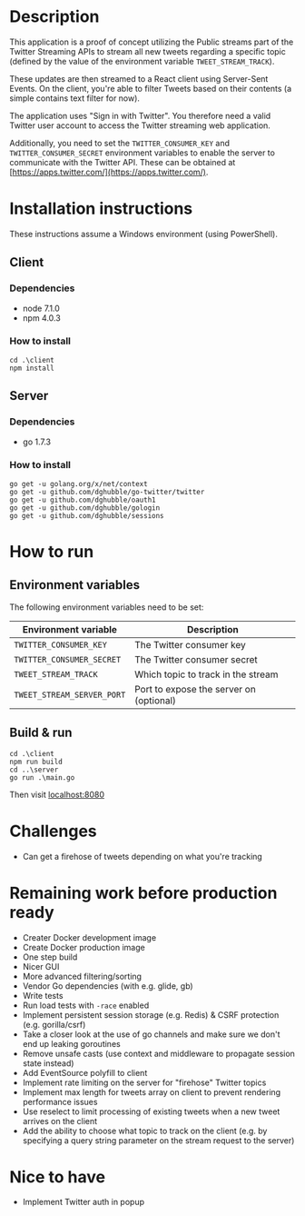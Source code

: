 # Description

This application is a proof of concept utilizing the Public streams part of the Twitter Streaming APIs to stream all new tweets regarding a specific topic (defined by the value of the environment variable `TWEET_STREAM_TRACK`).

These updates are then streamed to a React client using Server-Sent Events. On the client, you're able to filter Tweets based on their contents (a simple contains text filter for now).

The application uses "Sign in with Twitter". You therefore need a valid Twitter user account to access the Twitter streaming web application.

Additionally, you need to set the `TWITTER_CONSUMER_KEY` and `TWITTER_CONSUMER_SECRET` environment variables to enable the server to communicate with the Twitter API. These can be obtained at [https://apps.twitter.com/](https://apps.twitter.com/).

# Installation instructions

These instructions assume a Windows environment (using PowerShell).

## Client

### Dependencies

- node 7.1.0
- npm 4.0.3

### How to install

```
cd .\client
npm install
```

## Server

### Dependencies

- go 1.7.3

### How to install

```
go get -u golang.org/x/net/context
go get -u github.com/dghubble/go-twitter/twitter
go get -u github.com/dghubble/oauth1
go get -u github.com/dghubble/gologin
go get -u github.com/dghubble/sessions
```

# How to run

## Environment variables

The following environment variables need to be set:

<table>
  <thead>
    <tr>
      <th>Environment variable</th>
      <th>Description</th>
    </tr>
  </thead>
  <tbody>
    <tr>
      <td><code>TWITTER_CONSUMER_KEY</code></td>
      <td>The Twitter consumer key</td>
    </tr>
    <tr>
      <td><code>TWITTER_CONSUMER_SECRET</code></td>
      <td>The Twitter consumer secret</td>
    </tr>
    <tr>
      <td><code>TWEET_STREAM_TRACK</code></td>
      <td>Which topic to track in the stream</td>
    </tr>
    <tr>
      <td><code>TWEET_STREAM_SERVER_PORT</code></td>
      <td>Port to expose the server on (optional)</td>
    </tr>
  </tbody>
</table>

## Build & run

```
cd .\client 
npm run build
cd ..\server
go run .\main.go
```

Then visit [localhost:8080](localhost:8080)

# Challenges

- Can get a firehose of tweets depending on what you're tracking

# Remaining work before production ready

- Creater Docker development image
- Create Docker production image
- One step build
- Nicer GUI
- More advanced filtering/sorting
- Vendor Go dependencies (with e.g. glide, gb)
- Write tests
- Run load tests with `-race` enabled
- Implement persistent session storage (e.g. Redis) & CSRF protection (e.g. gorilla/csrf)
- Take a closer look at the use of go channels and make sure we don't end up leaking goroutines
- Remove unsafe casts (use context and middleware to propagate session state instead)
- Add EventSource polyfill to client
- Implement rate limiting on the server for "firehose" Twitter topics
- Implement max length for tweets array on client to prevent rendering performance issues
- Use reselect to limit processing of existing tweets when a new tweet arrives on the client
- Add the ability to choose what topic to track on the client (e.g. by specifying a query string parameter on the stream request to the server)

# Nice to have 
- Implement Twitter auth in popup